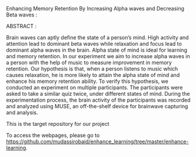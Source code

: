 Enhancing Memory Retention By Increasing Alpha waves and Decreasing Beta waves :

ABSTRACT :

Brain waves can aptly define the state of a person’s mind. High
activity and attention lead to dominant beta waves while
relaxation and focus lead to dominant alpha waves in the brain.
Alpha state of mind is ideal for learning and memory retention. In
our experiment we aim to increase alpha waves in a person with
the help of music to measure improvement in memory retention.
Our hypothesis is that, when a person listens to music which
causes relaxation, he is more likely to attain the alpha state of
mind and enhance his memory retention ability. To verify this
hypothesis, we conducted an experiment on multiple participants.
The participants were asked to take a similar quiz twice, under
different states of mind. During the experimentation process, the
brain activity of the participants was recorded and analyzed using
MUSE, an off-the-shelf device for brainwave capturing and
analysis.

This is the target repository for our project

To access the webpages, please go to https://github.com/mudassirobaid/enhance_learning/tree/master/enhance-learning.




